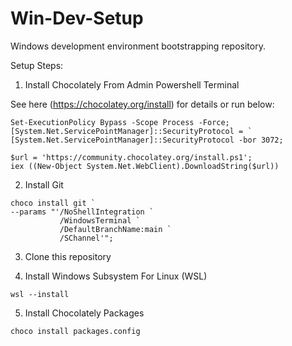 Win-Dev-Setup
=============

Windows development environment bootstrapping repository.


Setup Steps:

1. Install Chocolately From Admin Powershell Terminal

See here (https://chocolatey.org/install) for details or run below:

```
Set-ExecutionPolicy Bypass -Scope Process -Force; 
[System.Net.ServicePointManager]::SecurityProtocol = `
[System.Net.ServicePointManager]::SecurityProtocol -bor 3072; 

$url = 'https://community.chocolatey.org/install.ps1';
iex ((New-Object System.Net.WebClient).DownloadString($url))
```


2. Install Git

```
choco install git `
--params "'/NoShellIntegration `
           /WindowsTerminal `
           /DefaultBranchName:main `
           /SChannel'";
```

3. Clone this repository


4. Install Windows Subsystem For Linux (WSL)

```
wsl --install
```

5. Install Chocolately Packages

```
choco install packages.config
```